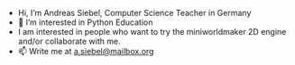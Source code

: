 -  Hi, I’m Andreas Siebel, Computer Science Teacher in Germany
- 👀 I’m interested in Python Education
- I am interested in people who want to try the miniworldmaker 2D engine and/or collaborate with me.
- 📫 Write me at a.siebel@mailbox.org
